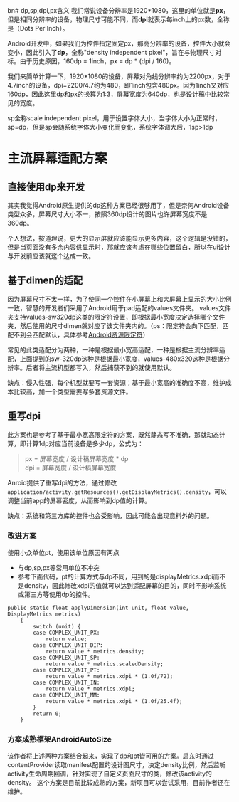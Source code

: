 bn# dp,sp,dpi,px含义
我们常说设备分辨率是1920*1080，这里的单位就是**px**，但是相同分辨率的设备，物理尺寸可能不同，而**dpi**就表示每inch上的px数，全称是（Dots Per Inch）。

Android开发中，如果我们为控件指定固定px，那高分辨率的设备，控件大小就会变小，因此引入了**dp**，全称"density independent pixel"，旨在与物理尺寸对标。由于历史原因，160dp = 1inch，px = dp * (dpi / 160)。

我们来简单计算一下，1920*1080的设备，屏幕对角线分辨率约为2200px，对于4.7inch的设备，dpi=2200/4.7约为480，即1inch包含480px。因为1inch又对应160dp，因此这里dp和px的换算为1:3，屏幕宽度为640dp，也是设计稿中比较常见的宽度。

sp全称scale independent pixel，用于设置字体大小，当字体大小为正常时，sp=dp，但是sp会随系统字体大小变化而变化，系统字体调大后，1sp>1dp
# 主流屏幕适配方案
## 直接使用dp来开发
其实我觉得Android原生提供的dp这种方案已经很够用了，但是奈何Android设备类型众多，屏幕尺寸大小不一，按照360dp设计的图片也许屏幕宽度不是360dp。

个人想法，按道理说，更大的显示屏就应该能显示更多内容，这个逻辑是没错的，但是当页面没有多余内容供显示时，那就应该考虑在哪些位置留白，所以在ui设计与开发前应该就这个达成一致。
## 基于dimen的适配
因为屏幕尺寸不太一样，为了使同一个控件在小屏幕上和大屏幕上显示的大小比例一致，智慧的开发者们采用了Android用于pad适配的values文件夹。
values文件夹支持values-sw320dp这类的限定符设置，即根据最小宽度决定选择哪个文件夹，然后使用的尺寸dimen就对应了该文件夹内的。（ps：限定符会向下匹配，匹配不到会匹配默认，具体参考[Android资源限定符](/Android学习/Android资源限定符.md)）

常见的此类适配分为两种，一种是根据最小宽高适配，一种是根据主流分辨率适配，上面提到的sw-320dp这种是根据最小宽度，values-480x320这种是根据分辨率。后者将主流机型都写入，然后捕获不到的就使用默认。

缺点：侵入性强，每个机型就要写一套资源；基于最小宽高的准确度不高，维护成本比较高，加一个类型需要写多套资源文件。
## 重写dpi
此方案也是参考了基于最小宽高限定符的方案，既然静态写不准确，那就动态计算，即计算1dp对应当前设备是多少dp，公式为：
> px = 屏幕宽度 / 设计稿屏幕宽度 * dp</br>
> dpi = 屏幕宽度 / 设计稿屏幕宽度 

Anroid提供了重写dpi的方法，通过修改`application/activity.getResources().getDisplayMetrics().density`，可以调整当前app的屏幕密度，从而影响到dp值的计算。

缺点：系统和第三方库的控件也会受影响，因此可能会出现意料外的问题。

### 改进方案
使用小众单位pt，使用该单位原因有两点
- 与dp,sp,px等常用单位不冲突
- 参考下面代码，pt的计算方式与dp不同，用到的是displayMetrics.xdpi而不是density，因此修改xdpi的值就可以达到适配屏幕的目的，同时不影响系统或第三方等使用dp的控件。
```
public static float applyDimension(int unit, float value, DisplayMetrics metrics)
    {
        switch (unit) {
        case COMPLEX_UNIT_PX:
            return value;
        case COMPLEX_UNIT_DIP:
            return value * metrics.density;
        case COMPLEX_UNIT_SP:
            return value * metrics.scaledDensity;
        case COMPLEX_UNIT_PT:
            return value * metrics.xdpi * (1.0f/72);
        case COMPLEX_UNIT_IN:
            return value * metrics.xdpi;
        case COMPLEX_UNIT_MM:
            return value * metrics.xdpi * (1.0f/25.4f);
        }
        return 0;
    }
```
### 方案成熟框架AndroidAutoSize
该作者将上述两种方案结合起来，实现了dp和pt皆可用的方案。启东时通过contentProvider读取manifest配置的设计图尺寸，决定density比例，然后监听activity生命周期回调，针对实现了自定义页面尺寸的类，修改该activity的density。
这个方案是目前比较成熟的方案，新项目可以尝试采用，目前作者还在维护。
